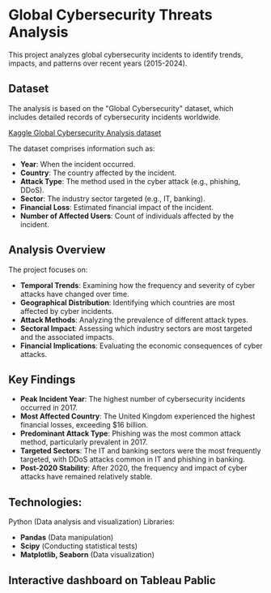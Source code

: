 # Global Cybersecurity Threats Analysis

This project analyzes global cybersecurity incidents to identify trends, impacts, and patterns over recent years (2015-2024).

## Dataset
The analysis is based on the "Global Cybersecurity" dataset, which includes detailed records of cybersecurity incidents worldwide.

[Kaggle Global Cybersecurity Analysis dataset](https://www.kaggle.com/datasets/atharvasoundankar/global-cybersecurity-threats-2015-2024)

The dataset comprises information such as:
- **Year**: When the incident occurred.
- **Country**: The country affected by the incident.
- **Attack Type**: The method used in the cyber attack (e.g., phishing, DDoS).
- **Sector**: The industry sector targeted (e.g., IT, banking).
- **Financial Loss**: Estimated financial impact of the incident.
- **Number of Affected Users**: Count of individuals affected by the incident.

## Analysis Overview

The project focuses on:

- **Temporal Trends**: Examining how the frequency and severity of cyber attacks have changed over time.
- **Geographical Distribution**: Identifying which countries are most affected by cyber incidents.
- **Attack Methods**: Analyzing the prevalence of different attack types.
- **Sectoral Impact**: Assessing which industry sectors are most targeted and the associated impacts.
- **Financial Implications**: Evaluating the economic consequences of cyber attacks.

## Key Findings

- **Peak Incident Year**: The highest number of cybersecurity incidents occurred in 2017.
- **Most Affected Country**: The United Kingdom experienced the highest financial losses, exceeding $16 billion.
- **Predominant Attack Type**: Phishing was the most common attack method, particularly prevalent in 2017.
- **Targeted Sectors**: The IT and banking sectors were the most frequently targeted, with DDoS attacks common in IT and phishing in banking.
- **Post-2020 Stability**: After 2020, the frequency and impact of cyber attacks have remained relatively stable.

## Technologies:
Python (Data analysis and visualization) Libraries:

- **Pandas** (Data manipulation)
- **Scipy** (Сonducting statistical tests)
- **Matplotlib, Seaborn** (Data visualization)

## Interactive dashboard on Tableau Pablic
